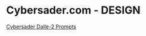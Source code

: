 # Cybersader.com - DESIGN

[Cybersader Dalle-2 Prompts](Cybersader%20com%20-%20DESIGN/Cybersader%20Dalle-2%20Prompts.md)